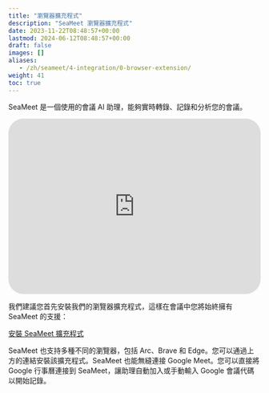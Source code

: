 ```yaml
---
title: "瀏覽器擴充程式"
description: "SeaMeet 瀏覽器擴充程式"
date: 2023-11-22T08:48:57+00:00
lastmod: 2024-06-12T08:48:57+00:00
draft: false
images: []
aliases:
   - /zh/seameet/4-integration/0-browser-extension/
weight: 41
toc: true
---
```


SeaMeet 是一個使用的會議 AI 助理，能夠實時轉錄、記錄和分析您的會議。

<iframe width="100%" height="350px" src="https://www.youtube.com/embed/?listType=playlist&list=PL8K7_LTqly47T5f653GqPNJT00FZpQOW6&index=6" title="YouTube video player" frameborder="0" allow="accelerometer; autoplay; clipboard-write; encrypted-media; gyroscope; picture-in-picture" allowfullscreen style="border-radius: 30px;"></iframe>

我們建議您首先安裝我們的瀏覽器擴充程式，這樣在會議中您將始終擁有 SeaMeet 的支援：

<div class="row justify-content-center">
    <div class="col-lg-9 col-xl-8 text-center">
        <p class="lead"></p>
        <a class="btn btn-primary btn-lg px-4 mb-2" href="https://chrome.google.com/webstore/detail/seameet-ai-meeting-minute/gkkhkniggakfgioeeclbllpihmipkcmn" role="button">安裝 SeaMeet 擴充程式</a>
    </div>
</div>

SeaMeet 也支持多種不同的瀏覽器，包括 Arc、Brave 和 Edge。您可以通過上方的連結安裝該擴充程式。SeaMeet 也能無縫連接 Google Meet。您可以直接將 Google 行事曆連接到 SeaMeet，讓助理自動加入或手動輸入 Google 會議代碼以開始記錄。

